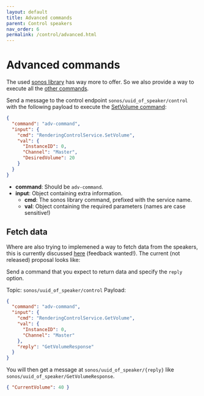 ```yaml
---
layout: default
title: Advanced commands
parent: Control speakers
nav_order: 6
permalink: /control/advanced.html
---
```


# Advanced commands

The used [sonos library](https://github.com/svrooij/node-sonos-ts) has way more to offer. So we also provide a way to execute all the [other commands](https://svrooij.github.io/node-sonos-ts/sonos-device).

Send a message to the control endpoint `sonos/uuid_of_speaker/control` with the following payload to execute the [SetVolume command](https://svrooij.github.io/node-sonos-ts/sonos-device/services/renderingcontrolservice.html#setvolume):

```json
{
  "command": "adv-command",
  "input": {
    "cmd": "RenderingControlService.SetVolume",
    "val": {
      "InstanceID": 0,
      "Channel": "Master",
      "DesiredVolume": 20
    }
  }
}
```

- **command**: Should be `adv-command`.
- **input**: Object containing extra information.
  - **cmd**: The sonos library command, prefixed with the service name.
  - **val**: Object containing the required parameters (names are case sensitive!)

## Fetch data

Where are also trying to implemened a way to fetch data from the speakers, this is currently discussed [here](https://github.com/svrooij/sonos2mqtt/issues/101) (feedback wanted!). The current (not released) proposal looks like:

Send a command that you expect to return data and specify the `reply` option.

Topic: `sonos/uuid_of_speaker/control`
Payload:

```json
{
  "command": "adv-command",
  "input": {
    "cmd": "RenderingControlService.GetVolume",
    "val": {
      "InstanceID": 0,
      "Channel": "Master"
    },
    "reply": "GetVolumeResponse"
  }
}
```

You will then get a message at `sonos/uuid_of_speaker/{reply}` like `sonos/uuid_of_speaker/GetVolumeResponse`.

```json
{ "CurrentVolume": 40 }
```
